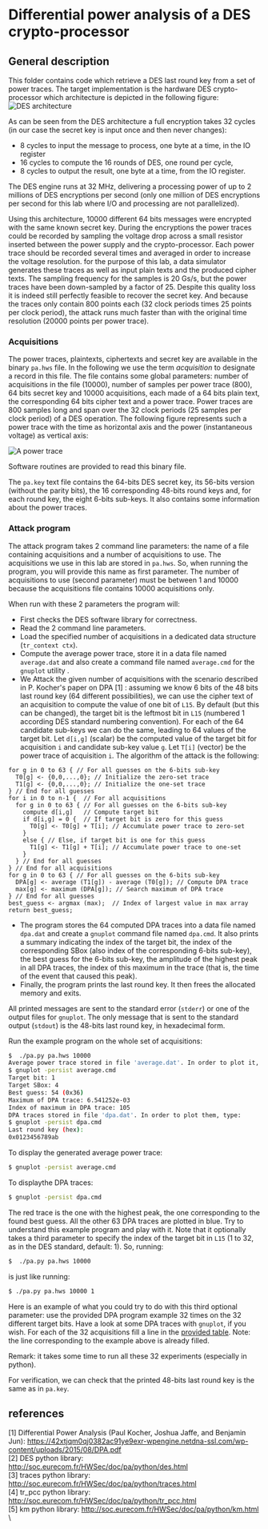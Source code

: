 # Differential power analysis of a DES crypto-processor

## General description

This folder contains code which retrieve a DES last round key from a set of power traces. The target implementation is the hardware DES crypto-processor which architecture is depicted in the following figure: 
![DES architecture]

As can be seen from the DES architecture a full encryption takes 32 cycles (in our case the secret key is input once and then never changes):

* 8 cycles to input the message to process, one byte at a time, in the IO register
* 16 cycles to compute the 16 rounds of DES, one round per cycle,
* 8 cycles to output the result, one byte at a time, from the IO register.


The DES engine runs at 32 MHz, delivering a processing power of up to 2 millions of DES encryptions per second (only one million of DES encryptions per second for this lab where I/O and processing are not parallelized).

Using this architecture, 10000 different 64 bits messages were encrypted with the same known secret key. During the encryptions the power traces could be recorded by sampling the voltage drop across a small resistor inserted between the power supply and the crypto-processor.
Each power trace should be recorded several times and averaged in order to increase the voltage resolution.
for the purpose of this lab, a data simulator generates these traces as well as input plain texts and the produced cipher texts.
The sampling frequency for the samples is 20 Gs/s, but the power traces have been down-sampled by a factor of 25. Despite this quality loss it is indeed still perfectly feasible to recover the secret key. And because the traces only contain 800 points each (32 clock periods times 25 points per clock period), the attack runs much faster than with the original time resolution (20000 points per power trace). 


### Acquisitions

The power traces, plaintexts, ciphertexts and secret key are available in the binary `pa.hws` file. In the following we use the term _acquisition_ to designate a record in this file. The file contains some global parameters: number of acquisitions in the file (10000), number of samples per power trace (800), 64 bits secret key and 10000 acquisitions, each made of a 64 bits plain text, the corresponding 64 bits cipher text and a power trace. Power traces are 800 samples long and span over the 32 clock periods (25 samples per clock period) of a DES operation. The following figure represents such a power trace with the time as horizontal axis and the power (instantaneous voltage) as vertical axis:

![A power trace]

Software routines are provided to read this binary file.

The `pa.key` text file contains the 64-bits DES secret key, its 56-bits version (without the parity bits), the 16 corresponding 48-bits round keys and, for each round key, the eight 6-bits sub-keys. It also contains some information about the power traces.

### Attack program
The attack program takes 2 command line parameters: the name of a file containing acquisitions and a number of acquisitions to use. The acquisitions we use in this lab are stored in `pa.hws`. So, when running the program, you will provide this name as first parameter. The number of acquisitions to use (second parameter) must be between 1 and 10000 because the acquisitions file contains 10000 acquisitions only.

When run with these 2 parameters the program will:
* First checks the DES software library for correctness.
* Read the 2 command line parameters.
* Load the specified number of acquisitions in a dedicated data structure (`tr_context ctx`).
* Compute the average power trace, store it in a data file named `average.dat` and also create a command file named `average.cmd` for the `gnuplot` utility .
* We Attack the given number of acquisitions with the scenario described in P. Kocher's paper on DPA [1] : assuming we know 6 bits of the 48 bits last round key (64 different possibilities), we can use the cipher text of an acquisition to compute the value of one bit of `L15`. By default (but this can be changed), the target bit is the leftmost bit in `L15` (numbered 1 according DES standard numbering convention). For each of the 64 candidate sub-keys we can do the same, leading to 64 values of the target bit. Let `d[i,g]` (scalar) be the computed value of the target bit for acquisition `i` and candidate sub-key value `g`. Let `T[i]` (vector) be the power trace of acquisition `i`. The algorithm of the attack is the following:

```
for g in 0 to 63 { // For all guesses on the 6-bits sub-key
  T0[g] <- {0,0,...,0}; // Initialize the zero-set trace
  T1[g] <- {0,0,...,0}; // Initialize the one-set trace
} // End for all guesses
for i in 0 to n-1 {  // For all acquisitions
  for g in 0 to 63 { // For all guesses on the 6-bits sub-key
    compute d[i,g]   // Compute target bit
    if d[i,g] = 0 {  // If target bit is zero for this guess
      T0[g] <- T0[g] + T[i]; // Accumulate power trace to zero-set
    }
    else { // Else, if target bit is one for this guess
      T1[g] <- T1[g] + T[i]; // Accumulate power trace to one-set
    }
  } // End for all guesses
} // End for all acquisitions
for g in 0 to 63 { // For all guesses on the 6-bits sub-key
  DPA[g] <- average (T1[g]) - average (T0[g]); // Compute DPA trace
  max[g] <- maximum (DPA[g]); // Search maximum of DPA trace
} // End for all guesses
best_guess <- argmax (max);  // Index of largest value in max array
return best_guess;
```

* The program stores the 64 computed DPA traces into a data file named `dpa.dat` and create a `gnuplot` command file named `dpa.cmd`. It also prints a summary indicating the index of the target bit, the index of the corresponding SBox (also index of the corresponding 6-bits sub-key), the best guess for the 6-bits sub-key, the amplitude of the highest peak in all DPA traces, the index of this maximum in the trace (that is, the time of the event that caused this peak).
* Finally, the program prints the last round key. It then frees the allocated memory and exits.

All printed messages are sent to the standard error (`stderr`) or one of the output files for `gnuplot`. The only message that is sent to the standard output (`stdout`) is the 48-bits last round key, in hexadecimal form.

Run the example program on the whole set of acquisitions:
```bash
$  ./pa.py pa.hws 10000
Average power trace stored in file 'average.dat'. In order to plot it, type:
$ gnuplot -persist average.cmd
Target bit: 1
Target SBox: 4
Best guess: 54 (0x36)
Maximum of DPA trace: 6.541252e-03
Index of maximum in DPA trace: 105
DPA traces stored in file 'dpa.dat'. In order to plot them, type:
$ gnuplot -persist dpa.cmd
Last round key (hex):
0x0123456789ab
```

To display the generated average power trace:

```bash
$ gnuplot -persist average.cmd
```
To displaythe DPA traces:

```bash
$ gnuplot -persist dpa.cmd
```

The red trace is the one with the highest peak, the one corresponding to the found best guess. All the other 63 DPA traces are plotted in blue. 
Try to understand this example program and play with it. Note that it optionally takes a third parameter to specify the index of the target bit in `L15` (1 to 32, as in the DES standard, default: 1). So, running:

```bash
$  ./pa.py pa.hws 10000
```

is just like running:

```bash
$ ./pa.py pa.hws 10000 1
```

Here is an example of what you could try to do with this third optional parameter: use the provided DPA program example 32 times on the 32 different target bits. Have a look at some DPA traces with `gnuplot`, if you wish. For each of the 32 acquisitions fill a line in the [provided table]. Note: the line corresponding to the example above is already filled.

Remark:  it takes some time to run all these 32 experiments (especially in python).


For verification, we can check that the printed 48-bits last round key is the same as in `pa.key`.


## references
[1] Differential Power Analysis (Paul Kocher, Joshua Jaffe, and Benjamin Jun): https://42xtjqm0qj0382ac91ye9exr-wpengine.netdna-ssl.com/wp-content/uploads/2015/08/DPA.pdf \
[2] DES python library: http://soc.eurecom.fr/HWSec/doc/pa/python/des.html \
[3] traces python library: http://soc.eurecom.fr/HWSec/doc/pa/python/traces.html \
[4] tr_pcc python library: http://soc.eurecom.fr/HWSec/doc/pa/python/tr_pcc.html \
[5] km python library: http://soc.eurecom.fr/HWSec/doc/pa/python/km.html \

[A power trace]: ../doc/trace.png

[DES architecture]: ../doc/des_architecture.png

[provided table]: ../doc/des_pa_table.pdf
<!-- vim: set tabstop=4 softtabstop=4 shiftwidth=4 noexpandtab textwidth=0: -->
